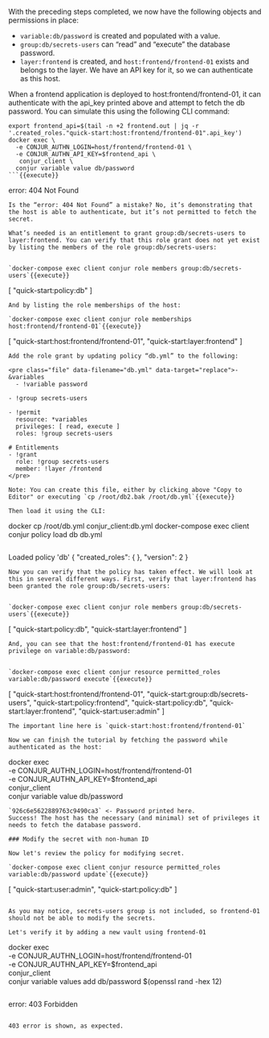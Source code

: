 With the preceding steps completed, we now have the following objects and permissions in place:

- `variable:db/password` is created and populated with a value.
- `group:db/secrets-users` can “read” and “execute” the database password.
- `layer:frontend` is created, and `host:frontend/frontend-01` exists and belongs to the layer. We have an API key for it, so we can authenticate as this host.

When a frontend application is deployed to host:frontend/frontend-01, it can authenticate with the api_key printed above and attempt to fetch the db password. You can simulate this using the following CLI command:

```
export frontend_api=$(tail -n +2 frontend.out | jq -r '.created_roles."quick-start:host:frontend/frontend-01".api_key')
docker exec \
  -e CONJUR_AUTHN_LOGIN=host/frontend/frontend-01 \
  -e CONJUR_AUTHN_API_KEY=$frontend_api \
   conjur_client \
  conjur variable value db/password
```{{execute}}
```
error: 404 Not Found
```
Is the “error: 404 Not Found” a mistake? No, it’s demonstrating that the host is able to authenticate, but it’s not permitted to fetch the secret.

What’s needed is an entitlement to grant group:db/secrets-users to layer:frontend. You can verify that this role grant does not yet exist by listing the members of the role group:db/secrets-users:


`docker-compose exec client conjur role members group:db/secrets-users`{{execute}}
```
[
  "quick-start:policy:db"
]
```
And by listing the role memberships of the host:

`docker-compose exec client conjur role memberships host:frontend/frontend-01`{{execute}}
```
[
  "quick-start:host:frontend/frontend-01",
  "quick-start:layer:frontend"
]
```
Add the role grant by updating policy “db.yml” to the following:

<pre class="file" data-filename="db.yml" data-target="replace">- &variables
  - !variable password

- !group secrets-users

- !permit
  resource: *variables
  privileges: [ read, execute ]
  roles: !group secrets-users

# Entitlements
- !grant
  role: !group secrets-users
  member: !layer /frontend
</pre>

Note: You can create this file, either by clicking above "Copy to Editor" or executing `cp /root/db2.bak /root/db.yml`{{execute}}

Then load it using the CLI:

```
docker cp /root/db.yml conjur_client:db.yml
docker-compose exec client conjur policy load db db.yml
```{{execute}}

```
Loaded policy 'db'
{
  "created_roles": {
  },
  "version": 2
}
```
Now you can verify that the policy has taken effect. We will look at this in several different ways. First, verify that layer:frontend has been granted the role group:db/secrets-users:


`docker-compose exec client conjur role members group:db/secrets-users`{{execute}}
```
[
  "quick-start:policy:db",
  "quick-start:layer:frontend"
]
```
And, you can see that the host:frontend/frontend-01 has execute privilege on variable:db/password:


`docker-compose exec client conjur resource permitted_roles variable:db/password execute`{{execute}}
```
[
  "quick-start:host:frontend/frontend-01",
  "quick-start:group:db/secrets-users",
  "quick-start:policy:frontend",
  "quick-start:policy:db",
  "quick-start:layer:frontend",
  "quick-start:user:admin"
]
```
The important line here is `quick-start:host:frontend/frontend-01`

Now we can finish the tutorial by fetching the password while authenticated as the host:

```
docker exec \
  -e CONJUR_AUTHN_LOGIN=host/frontend/frontend-01 \
  -e CONJUR_AUTHN_API_KEY=$frontend_api \
   conjur_client \
  conjur variable value db/password
```{{execute}}
`926c6e5622889763c9490ca3` <- Password printed here.
Success! The host has the necessary (and minimal) set of privileges it needs to fetch the database password.

### Modify the secret with non-human ID

Now let's review the policy for modifying secret.

`docker-compose exec client conjur resource permitted_roles variable:db/password update`{{execute}}

```
[
  "quick-start:user:admin",
  "quick-start:policy:db"
]
```

As you may notice, secrets-users group is not included, so frontend-01 should not be able to modify the secrets.

Let's verify it by adding a new vault using frontend-01

```
docker exec \
  -e CONJUR_AUTHN_LOGIN=host/frontend/frontend-01 \
  -e CONJUR_AUTHN_API_KEY=$frontend_api \
   conjur_client \
   conjur variable values add db/password $(openssl rand -hex 12)
```{{execute}}

```
error: 403 Forbidden
```

403 error is shown, as expected.
